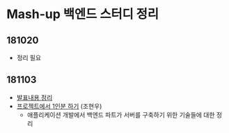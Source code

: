 # Mash-up 백엔드 스터디 정리

## 181020

- 정리 필요

## 181103

- [발표내용 정리](181103.md)
- [프로젝트에서 1인분 하기](assets/181103%20-%20프로젝트에서%201인분%20하기.pdf) (조현우)
	- 애플리케이션 개발에서 백엔드 파트가 서버를 구축하기 위한 기술들에 대한 정리